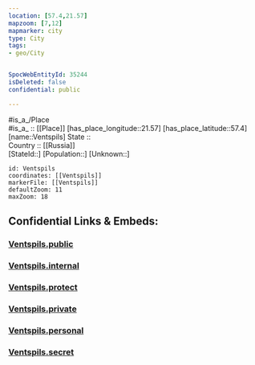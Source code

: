 ```yaml
---
location: [57.4,21.57] 
mapzoom: [7,12] 
mapmarker: city 
type: City
tags:
- geo/City


SpocWebEntityId: 35244
isDeleted: false
confidential: public

---
```

#is_a_/Place  
#is_a_ :: [[Place]] 
[has_place_longitude::21.57] 
[has_place_latitude::57.4] 
[name::Ventspils] 
State ::  
Country :: [[Russia]]  
[StateId::] 
[Population::] 
[Unknown::] 


```leaflet
id: Ventspils
coordinates: [[Ventspils]] 
markerFile: [[Ventspils]] 
defaultZoom: 11 
maxZoom: 18
```


## Confidential Links & Embeds: 

### [Ventspils.public](/_public/\Earth\Continent\Europe\Europe~North\Latvia\Regions~Latvia\Kurzeme\counties~Kurzeme\Ventspils\CityVentspils.public.md) 

### [Ventspils.internal](/_internal/\Earth\Continent\Europe\Europe~North\Latvia\Regions~Latvia\Kurzeme\counties~Kurzeme\Ventspils\CityVentspils.internal.md) 

### [Ventspils.protect](/_protect/\Earth\Continent\Europe\Europe~North\Latvia\Regions~Latvia\Kurzeme\counties~Kurzeme\Ventspils\CityVentspils.protect.md) 

### [Ventspils.private](/_private/\Earth\Continent\Europe\Europe~North\Latvia\Regions~Latvia\Kurzeme\counties~Kurzeme\Ventspils\CityVentspils.private.md) 

### [Ventspils.personal](/_personal/\Earth\Continent\Europe\Europe~North\Latvia\Regions~Latvia\Kurzeme\counties~Kurzeme\Ventspils\CityVentspils.personal.md) 

### [Ventspils.secret](/_secret/\Earth\Continent\Europe\Europe~North\Latvia\Regions~Latvia\Kurzeme\counties~Kurzeme\Ventspils\CityVentspils.secret.md)

